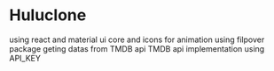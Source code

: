 # Huluclone
using react and material ui core and icons 
for animation using filpover package 
geting datas from TMDB api 
TMDB api implementation using API_KEY
